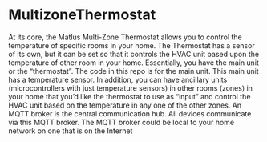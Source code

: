 # MultizoneThermostat
At its core, the Matlus Multi-Zone Thermostat allows you to control the temperature of specific rooms in your home. The Thermostat has a sensor of its own, but it can be set so that it controls the HVAC unit based upon the temperature of other room in your home. Essentially, you have the main unit or the “thermostat”. The code in this repo is for the main unit. This main unit has a temperature sensor. In addition, you can have ancillary units (microcontrollers with just temperature sensors) in other rooms (zones) in your home that you’d like the thermostat to use as “input” and control the HVAC unit based on the temperature in any one of the other zones. An MQTT broker is the central communication hub. All devices communicate via this MQTT broker. The MQTT broker could be local to your home network on one that is on the Internet
